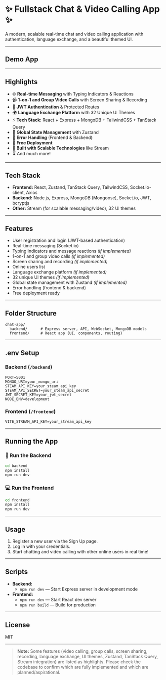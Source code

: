 # ✨ Fullstack Chat & Video Calling App ✨

A modern, scalable real-time chat and video calling application with authentication, language exchange, and a beautiful themed UI.

---

## Demo App

---

## Highlights

- 🌐 **Real-time Messaging** with Typing Indicators & Reactions
- 📹 **1-on-1 and Group Video Calls** with Screen Sharing & Recording
- 🔐 **JWT Authentication** & Protected Routes
- 🌍 **Language Exchange Platform** with 32 Unique UI Themes
- ⚡ **Tech Stack:** React + Express + MongoDB + TailwindCSS + TanStack Query
- 🧠 **Global State Management** with Zustand
- 🚨 **Error Handling** (Frontend & Backend)
- 🚀 **Free Deployment**
- 🎯 **Built with Scalable Technologies** like Stream
- ⏳ And much more!

---

## Tech Stack
- **Frontend:** React, Zustand, TanStack Query, TailwindCSS, Socket.io-client, Axios
- **Backend:** Node.js, Express, MongoDB (Mongoose), Socket.io, JWT, bcryptjs
- **Other:** Stream (for scalable messaging/video), 32 UI themes

---

## Features
- User registration and login (JWT-based authentication)
- Real-time messaging (Socket.io)
- Typing indicators and message reactions *(if implemented)*
- 1-on-1 and group video calls *(if implemented)*
- Screen sharing and recording *(if implemented)*
- Online users list
- Language exchange platform *(if implemented)*
- 32 unique UI themes *(if implemented)*
- Global state management with Zustand *(if implemented)*
- Error handling (frontend & backend)
- Free deployment ready

---

## Folder Structure
```
chat-app/
  backend/      # Express server, API, WebSocket, MongoDB models
  frontend/     # React app (UI, components, routing)
```

---

## .env Setup

### Backend (`/backend`)
```
PORT=5001
MONGO_URI=your_mongo_uri
STEAM_API_KEY=your_steam_api_key
STEAM_API_SECRET=your_steam_api_secret
JWT_SECRET_KEY=your_jwt_secret
NODE_ENV=development
```

### Frontend (`/frontend`)
```
VITE_STREAM_API_KEY=your_stream_api_key
```

---

## Running the App

### 🔧 Run the Backend
```bash
cd backend
npm install
npm run dev
```

### 💻 Run the Frontend
```bash
cd frontend
npm install
npm run dev
```

---

## Usage
1. Register a new user via the Sign Up page.
2. Log in with your credentials.
3. Start chatting and video calling with other online users in real time!

---

## Scripts
- **Backend:**
  - `npm run dev` — Start Express server in development mode
- **Frontend:**
  - `npm run dev` — Start React dev server
  - `npm run build` — Build for production

---

## License
MIT

---

> **Note:** Some features (video calling, group calls, screen sharing, recording, language exchange, UI themes, Zustand, TanStack Query, Stream integration) are listed as highlights. Please check the codebase to confirm which are fully implemented and which are planned/aspirational. 